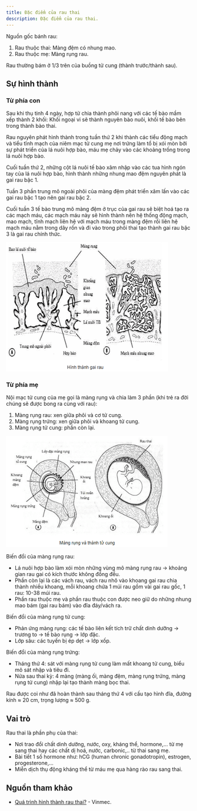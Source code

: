 ```yaml
---
title: Đặc điểm của rau thai
description: Đặc điểm của rau thai.
---
```


Nguồn gốc bánh rau:

1. Rau thuộc thai: Màng đệm có nhung mao.
2. Rau thuộc mẹ: Màng rụng rau.

Rau thường bám ở 1/3 trên của buồng tử cung (thành trước/thành sau).

## Sự hình thành

### Từ phía con

Sau khi thụ tinh 4 ngày, hợp tử chia thành phôi nang với các tế bào mầm xếp thành 2 khối: Khối ngoại vi sẽ thành nguyên bào nuôi, khối tế bào bên trong thành bào thai.

Rau nguyên phát hình thành trong tuần thứ 2 khi thành các tiểu động mạch và tiểu tĩnh mạch của niêm mạc tử cung mẹ nơi trứng làm tổ bị xói mòn bởi sự phát triển của lá nuôi hợp bào, máu mẹ chảy vào các khoảng trống trong lá nuôi hợp bào.

Cuối tuần thứ 2, những cột lá nuôi tế bào xâm nhập vào các tua hình ngón tay của lá nuôi hợp bào, hình thành những nhung mao đệm nguyên phát là gai rau bậc 1.

Tuần 3 phần trung mô ngoài phôi của màng đệm phát triển xâm lấn vào các gai rau bậc 1 tạo nên gai rau bậc 2.

Cuối tuần 3 tế bào trung mô màng đệm ở trục của gai rau sẽ biệt hoá tạo ra các mạch máu, các mạch máu này sẽ hình thành nên hệ thống động mạch, mao mạch, tĩnh mạch liên hệ với mạch máu trong màng đệm rồi liên hệ mạch máu nằm trong dây rốn và đi vào trong phôi thai tạo thành gai rau bậc 3 là gai rau chính thức.

![Hình thành rau thai](../../../assets/san-khoa/dac-diem-rau-thai/hinh-thanh-rau-thai.png)

### Từ phía mẹ

Nội mạc tử cung của mẹ gọi là màng rụng và chia làm 3 phần (khi trẻ ra đời chúng sẽ được bong ra cùng với rau):

1. Màng rụng rau: xen giữa phôi và cơ tử cung.
2. Màng rụng trứng: xen giữa phôi và khoang tử cung.
3. Màng rụng tử cung: phần còn lại.

![Màng rụng và thành tử cung](../../../assets/san-khoa/dac-diem-rau-thai/mang-rung-va-thanh-tu-cung.png)

Biến đổi của màng rụng rau:

- Lá nuôi hợp bào làm xói mòn những vùng mô màng rụng rau &rarr; khoảng gian rau gai có kích thước không đồng đều.
- Phần còn lại là các vách rau, vách rau nhô vào khoang gai rau chia thành nhiều khoang, mỗi khoang chứa 1 múi rau gồm vài gai rau gốc, 1 rau: 10-38 múi rau.
- Phần rau thuộc mẹ và phần rau thuộc con được neo giữ do những nhung mao bám (gai rau bám) vào đĩa đáy/vách ra.

Biến đổi của màng rụng tử cung:

- Phản ứng màng rụng: các tế bào liên kết tích trữ chất dinh dưỡng &rarr; trương to &rarr; tế bào rụng &rarr; lớp đặc.
- Lớp sâu: các tuyến bị ép dẹt &rarr; lớp xốp.

Biến đổi của màng rụng trứng:

- Tháng thứ 4: sát với màng rụng tử cung làm mất khoang tử cung, biểu mô sát nhập và tiêu đi.
- Nửa sau thai kỳ: 4 màng (màng ối, màng đệm, màng rụng trứng, màng rụng tử cung) nhập lại tạo thành màng bọc thai.

Rau được coi như đã hoàn thành sau tháng thứ 4 với cấu tạo hình đĩa, đường kính ≈ 20 cm, trọng lượng ≈ 500 g.

## Vai trò

Rau thai là phần phụ của thai:

- Nơi trao đổi chất dinh dưỡng, nước, oxy, kháng thể, hormone,... từ mẹ sang thai hay các chất dị hoá, nước, carbonic,.. từ thai sang mẹ.
- Bài tiết 1 số hormone như: hCG (human chronic gonadotropin), estrogen, progesterone,...
- Miễn dịch thụ động kháng thể từ máu mẹ qua hàng rào rau sang thai.

## Nguồn tham khảo

- [Quá trình hình thành rau thai?](https://www.vinmec.com/vi/bai-viet/qua-trinh-hinh-thanh-rau-thai) - Vinmec.
